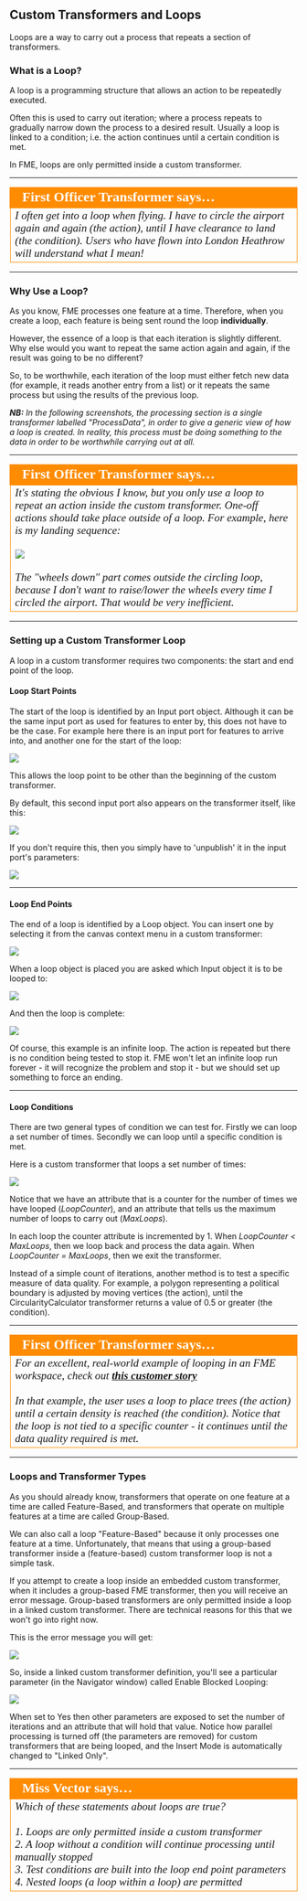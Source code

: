 ## Custom Transformers and Loops ##

Loops are a way to carry out a process that repeats a section of transformers.

### What is a Loop? ###

A loop is a programming structure that allows an action to be repeatedly executed.

Often this is used to carry out iteration; where a process repeats to gradually narrow down the process to a desired result. Usually a loop is linked to a condition; i.e. the action continues until a certain condition is met.

In FME, loops are only permitted inside a custom transformer.

---

<table style="border-spacing: 0px">
<tr>
<td style="vertical-align:middle;background-color:darkorange;border: 2px solid darkorange">
<i class="fa fa-quote-left fa-lg fa-pull-left fa-fw" style="color:white;padding-right: 12px;vertical-align:text-top"></i>
<span style="color:white;font-size:x-large;font-weight: bold;font-family:serif">First Officer Transformer says…</span>
</td>
</tr>

<tr>
<td style="border: 1px solid darkorange">
<span style="font-family:serif; font-style:italic; font-size:larger">
I often get into a loop when flying. I have to circle the airport again and again (the action), until I have clearance to land (the condition). Users who have flown into London Heathrow will understand what I mean!
</span>
</td>
</tr>
</table>

---

### Why Use a Loop? ###

As you know, FME processes one feature at a time. Therefore, when you create a loop, each feature is being sent round the loop **individually**. 

However, the essence of a loop is that each iteration is slightly different. Why else would you want to repeat the same action again and again, if the result was going to be no different?

So, to be worthwhile, each iteration of the loop must either fetch new data (for example, it reads another entry from a list) or it repeats the same process but using the results of the previous loop.

***NB:*** *In the following screenshots, the processing section is a single transformer labelled "ProcessData", in order to give a generic view of how a loop is created. In reality, this process must be doing something to the data in order to be worthwhile carrying out at all.*


---

<table style="border-spacing: 0px">
<tr>
<td style="vertical-align:middle;background-color:darkorange;border: 2px solid darkorange">
<i class="fa fa-quote-left fa-lg fa-pull-left fa-fw" style="color:white;padding-right: 12px;vertical-align:text-top"></i>
<span style="color:white;font-size:x-large;font-weight: bold;font-family:serif">First Officer Transformer says…</span>
</td>
</tr>

<tr>
<td style="border: 1px solid darkorange">
<span style="font-family:serif; font-style:italic; font-size:larger">
It's stating the obvious I know, but you only use a loop to repeat an action inside the custom transformer. One-off actions should take place outside of a loop. For example, here is my landing sequence:
<br><br><img src="./Images/Img3.054.CTFOTransformerLandingProcedure.png">
<br><br>The "wheels down" part comes outside the circling loop, because I don't want to raise/lower the wheels every time I circled the airport. That would be very inefficient.
</span>
</td>
</tr>
</table>

---

### Setting up a Custom Transformer Loop ###

A loop in a custom transformer requires two components: the start and end point of the loop.

#### Loop Start Points ####
The start of the loop is identified by an Input port object. Although it can be the same input port as used for features to enter by, this does not have to be the case. For example here there is an input port for features to arrive into, and another one for the start of the loop:

![](./Images/Img3.055.CTLoopInputPort.png)

This allows the loop point to be other than the beginning of the custom transformer.

By default, this second input port also appears on the transformer itself, like this:

![](./Images/Img3.056.CTLoopInputPortOnCanvas.png)

If you don't require this, then you simply have to 'unpublish' it in the input port's parameters:

![](./Images/Img3.057.CTLoopInputPortUnpublish.png)

---

#### Loop End Points ####

The end of a loop is identified by a Loop object. You can insert one by selecting it from the canvas context menu in a custom transformer:

![](./Images/Img3.058.CTInsertLoop.png)

When a loop object is placed you are asked which Input object it is to be looped to:

![](./Images/Img3.059.CTInsertLoopSelectInput.png)

And then the loop is complete:

![](./Images/Img3.060.CTCompletedLoop.png)

Of course, this example is an infinite loop. The action is repeated but there is no condition being tested to stop it. FME won't let an infinite loop run forever - it will recognize the problem and stop it - but we should set up something to force an ending. 

---

#### Loop Conditions ####

There are two general types of condition we can test for. Firstly we can loop a set number of times. Secondly we can loop until a specific condition is met.

Here is a custom transformer that loops a set number of times:

![](./Images/Img3.061.CTLoopCounterCondition.png)

Notice that we have an attribute that is a counter for the number of times we have looped (*LoopCounter*), and an attribute that tells us the maximum number of loops to carry out (*MaxLoops*). 

In each loop the counter attribute is incremented by 1. When *LoopCounter < MaxLoops*, then we loop back and process the data again. When *LoopCounter = MaxLoops*, then we exit the transformer.

Instead of a simple count of iterations, another method is to test a specific measure of data quality. For example, a polygon representing a political boundary is adjusted by moving vertices (the action), until the CircularityCalculator transformer returns a value of 0.5 or greater (the condition). 

---

<table style="border-spacing: 0px">
<tr>
<td style="vertical-align:middle;background-color:darkorange;border: 2px solid darkorange">
<i class="fa fa-quote-left fa-lg fa-pull-left fa-fw" style="color:white;padding-right: 12px;vertical-align:text-top"></i>
<span style="color:white;font-size:x-large;font-weight: bold;font-family:serif">First Officer Transformer says…</span>
</td>
</tr>

<tr>
<td style="border: 1px solid darkorange">
<span style="font-family:serif; font-style:italic; font-size:larger">
For an excellent, real-world example of looping in an FME workspace, check out <a href="http://www.fme.ly/LoopExample"><strong>this customer story</strong></a>
<br><br>In that example, the user uses a loop to place trees (the action) until a certain density is reached (the condition). Notice that the loop is not tied to a specific counter - it continues until the data quality required is met.
</span>
</td>
</tr>
</table>

---

### Loops and Transformer Types ###

As you should already know, transformers that operate on one feature at a time are called Feature-Based, and transformers that operate on multiple features at a time are called Group-Based.

We can also call a loop "Feature-Based" because it only processes one feature at a time. Unfortunately, that means that using a group-based transformer inside a (feature-based) custom transformer loop is not a simple task. 

If you attempt to create a loop inside an embedded custom transformer, when it includes a group-based FME transformer, then you will receive an error message. Group-based transformers are only permitted inside a loop in a linked custom transformer. There are technical reasons for this that we won't go into right now.

This is the error message you will get:

![](./Images/Img3.062.CTLoopWithBlockingMessage.png)

So, inside a linked custom transformer definition, you'll see a particular parameter (in the Navigator window) called Enable Blocked Looping:

![](./Images/Img3.063.CTLoopWithBlockingParameter.png)

When set to Yes then other parameters are exposed to set the number of iterations and an attribute that will hold that value. Notice how parallel processing is turned off (the parameters are removed) for custom transformers that are being looped, and the Insert Mode is automatically changed to "Linked Only".

---

<table style="border-spacing: 0px">
<tr>
<td style="vertical-align:middle;background-color:darkorange;border: 2px solid darkorange">
<i class="fa fa-quote-left fa-lg fa-pull-left fa-fw" style="color:white;padding-right: 12px;vertical-align:text-top"></i>
<span style="color:white;font-size:x-large;font-weight: bold;font-family:serif">Miss Vector says…</span>
</td>
</tr>

<tr>
<td style="border: 1px solid darkorange">
<span style="font-family:serif; font-style:italic; font-size:larger">
Which of these statements about loops are true?
<br><br>1. Loops are only permitted inside a custom transformer
<br>2. A loop without a condition will continue processing until manually stopped
<br>3. Test conditions are built into the loop end point parameters
<br>4. Nested loops (a loop within a loop) are permitted
</span>
</td>
</tr>
</table>

